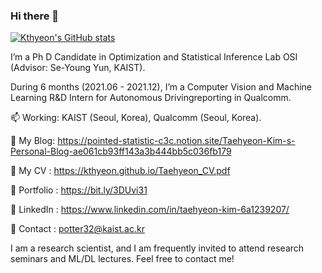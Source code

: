 ### Hi there 👋

<!--
**Kthyeon/Kthyeon** is a ✨ _special_ ✨ repository because its `README.md` (this file) appears on your GitHub profile.

Here are some ideas to get you started:

- 🔭 I’m currently working on ...
- 🌱 I’m currently learning ...
- 👯 I’m looking to collaborate on ...
- 🤔 I’m looking for help with ...
- 💬 Ask me about ...
- 📫 How to reach me: ...
- 😄 Pronouns: ...
- ⚡ Fun fact: ...
-->
[![Kthyeon's GitHub stats](https://github-readme-stats.vercel.app/api?username=Kthyeon)](https://github.com/anuraghazra/github-readme-stats)


I’m a Ph D Candidate in Optimization and Statistical Inference Lab OSI (Advisor: Se-Young Yun, KAIST). 

During 6 months (2021.06 - 2021.12), I’m a Computer Vision and Machine Learning R&D Intern for Autonomous Drivingreporting in Qualcomm.

📫 Working: KAIST (Seoul, Korea), Qualcomm (Seoul, Korea).

🔭 My Blog: https://pointed-statistic-c3c.notion.site/Taehyeon-Kim-s-Personal-Blog-ae061cb93ff143a3b444bb5c036fb179

🌱 My CV : https://kthyeon.github.io/Taehyeon_CV.pdf

🌱 Portfolio : https://bit.ly/3DUvi31

🤔 LinkedIn : https://www.linkedin.com/in/taehyeon-kim-6a1239207/

💬 Contact : potter32@kaist.ac.kr

I am a research scientist, and I am frequently invited to attend research seminars and ML/DL lectures.
Feel free to contact me!
